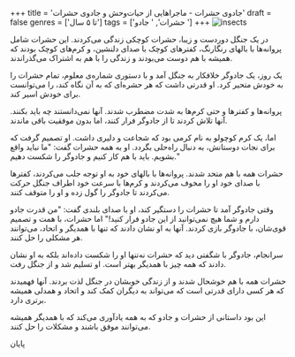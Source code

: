 +++
title = 'جادوی حشرات - ماجراهایی از حیات‌وحش و جادوی حشرات'
draft = false
genres = ['تا ۵ سال']
tags = ['حشرات', ' جادو ']
+++
![insects](/123.insects.jpg)

در یک جنگل دوردست و زیبا، حشرات کوچکی زندگی می‌کردند. این حشرات شامل پروانه‌ها با بالهای رنگارنگ، کفترهای کوچک با صدای دلنشین، و کرم‌های کوچک بودند که همیشه با هم دوست می‌بودند و زندگی را با هم به اشتراک می‌گذراندند.

یک روز، یک جادوگر خلافکار به جنگل آمد و با دستوری شماره‌ی معلوم، تمام حشرات را به خودش متحیر کرد. او قدرتی داشت که هر حشره‌ای که به آن نگاه کند، را می‌توانست برای خودش اسیر کند.

پروانه‌ها و کفترها و حتی کرم‌ها به شدت مضطرب شدند. آنها نمی‌دانستند چه باید بکنند. آنها تلاش کردند تا از جادوگر فرار کنند، اما بدون موفقیت باقی ماندند.

اما، یک کرم کوچولو به نام کرمی بود که شجاعت و دلیری داشت. او تصمیم گرفت که برای نجات دوستانش، به دنبال راه‌حلی بگردد. او به همه حشرات گفت: "ما نباید واقع بشویم. باید با هم کار کنیم و جادوگر را شکست دهیم."

حشرات همه با هم متحد شدند. پروانه‌ها با بالهای خود به او توجه جلب می‌کردند، کفترها با صدای خود او را مخوف می‌کردند و کرم‌ها با سرعت خود اطراف جنگل حرکت می‌کردند تا جادوگر را گول زده و او را متوقف کنند.

وقتی جادوگر آمد تا حشرات را دستگیر کند، او با صدای بلندی گفت: "من قدرت جادو دارم و شما هیچ نمی‌توانید از این جادو فرار کنید!" اما حشرات، با همت و تصمیم قوی‌شان، با جادوگر بازی کردند. آنها به او نشان دادند که تنها با همدیگر و اتحاد، می‌توانند هر مشکلی را حل کنند.

سرانجام، جادوگر با شگفتی دید که حشرات نه‌تنها او را شکست داده‌اند بلکه به او نشان دادند که همه چیز با همدیگر بهتر است. او تسلیم شد و از جنگل رفت.

حشرات همه با هم خوشحال شدند و از زندگی خوبشان در جنگل لذت بردند. آنها فهمیدند که هر کسی دارای قدرتی است که می‌تواند به دیگران کمک کند و اتحاد و همدلی همیشه برتری دارد.

این بود داستانی از حشرات و جادو که به همه یادآوری می‌کند که با همدیگر همیشه می‌توانند موفق باشند و مشکلات را حل کنند.

پایان